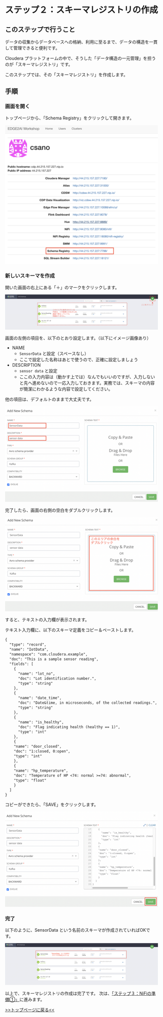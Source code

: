 # ステップ２：スキーマレジストリの作成

## このステップで行うこと

データの収集からデータベースへの格納、利用に至るまで、データの構造を一貫して管理できると便利です。

Cloudera プラットフォームの中で、そうした「データ構造の一元管理」を担うのが「スキーマレジストリ」です。

このステップでは、その「スキーマレジストリ」を作成します。

## 手順

### 画面を開く

トップページから、「Schema Registry」をクリックして開きます。

![](screenshots_lab02/open.png "")

### 新しいスキーマを作成

開いた画面の右上にある「＋」のマークをクリックします。

![](screenshots_lab02/add_new_schema.png "")

画面の左側の項目を、以下のとおり設定します。（以下にイメージ画像あり）

- NAME
  - `SensorData` と設定（スペースなし）
  - ここで設定した名称はあとで使うので、正確に設定しましょう
- DESCRIPTION 
  - `sensor data` と設定
  - ここの入力内容は（動かす上では）なんでもいいのですが、入力しないと先へ進めないので一応入力しておきます。実務では、スキーマの内容が簡潔にわかるような内容で設定してください。

他の項目は、デフォルトのままで大丈夫です。

![](screenshots_lab02/schema_left.png "")

完了したら、画面の右側の空白をダブルクリックします。

![](screenshots_lab02/double_click.png "")

すると、テキストの入力欄が表示されます。


テキスト入力欄に、以下のスキーマ定義をコピー＆ペーストします。

```commandline
{
  "type": "record",
  "name": "IotData",
  "namespace": "com.cloudera.example",
  "doc": "This is a sample sensor reading",
  "fields": [
    {
      "name": "lot_no",
      "doc": "Lot identification number.",
      "type": "string"
    },
    {
      "name": "date_time",
      "doc": "Date&time, in microseconds, of the collected readings.",
      "type": "string"
    },
    {
      "name": "is_healthy",
      "doc": "Flag indicating health (healthy == 1)",
      "type": "int"
    },
    {
    "name": "door_closed",
    "doc": "1:closed, 0:open",
    "type": "int"
    },
    {
    "name": "hp_temperature",
    "doc": "Temperature of HP <74: normal >=74: abnormal",
    "type": "float"
    }
  ]
}

```
コピーができたら、「SAVE」をクリックします。

![](screenshots_lab02/save.png "")

### 完了

以下のように、SensorData という名前のスキーマが作成されていればOKです。

![](screenshots_lab02/complete.png "")

以上で、スキーマレジストリの作成は完了です。
次は、[「ステップ３：NiFiの準備①」](lab03_NiFi1.md)に進みます。

[>>トップページに戻る<<](lab00_top.md)